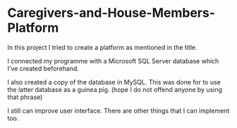 # Caregivers-and-House-Members-Platform
In this project I tried to create a platform as mentioned in the title.

I connected my programme with a Microsoft SQL Server database which I've created beforehand.

I also created a copy of the database in MySQL. This was done for to use the latter database as a guinea pig. (hope I do not offend anyone by using that phrase)

I still can improve user interface. There are other things that I can implement too.
